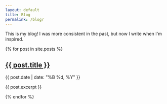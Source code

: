 ```yaml
---
layout: default
title: Blog
permalink: /blog/
---
```


This is my blog! I was more consistent in the past, but now I write when I'm inspired.

<div class="posts">
  {% for post in site.posts %}
    <article class="post">
      <h2><a href="{{ post.url }}">{{ post.title }}</a></h2>
      <time datetime="{{ post.date | date: "%Y-%m-%d" }}">{{ post.date | date: "%B %d, %Y" }}</time>
      <p>{{ post.excerpt }}</p>
    </article>
  {% endfor %}
</div>
